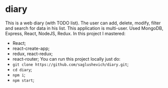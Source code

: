 # diary
This is a web diary (with TODO list). The user can add, delete, modify, filter and search for data in his list. This application is multi-user. Used MongoDB, Express, React, NodeJS, Redux.
In this project I mastered:
+ React;
+ react-create-app;
+ redux, react-redux;
+ react-router;
You can run this project locally just do:
+ `git clone https://github.com/saglushevich/diary.git`;
+ `cd diary`;
+ `npm i`;
+ `npm start`;
